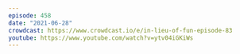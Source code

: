 ```yaml
---
episode: 458
date: "2021-06-28"
crowdcast: https://www.crowdcast.io/e/in-lieu-of-fun-episode-83
youtube: https://www.youtube.com/watch?v=ytv04iGKiWs
---
```


